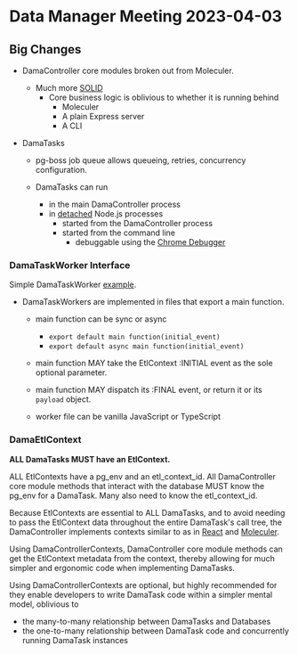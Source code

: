 # Data Manager Meeting 2023-04-03

## Big Changes

* DamaController core modules broken out from Moleculer.
  * Much more [SOLID](https://en.wikipedia.org/wiki/SOLID)
    * Core business logic is oblivious to whether it is running behind
      * Moleculer
      * A plain Express server
      * A CLI

* DamaTasks

  * pg-boss job queue allows queueing, retries, concurrency configuration.

  * DamaTasks can run
    * in the main DamaController process
    * in [detached](https://nodejs.org/dist/latest-v18.x/docs/api/child_process.html#optionsdetached)
      Node.js processes
      * started from the DamaController process
      * started from the command line
        * debuggable using the [Chrome Debugger](https://nodejs.org/en/docs/guides/debugging-getting-started)

### DamaTaskWorker Interface

Simple DamaTaskWorker
[example](https://github.com/availabs/avail-data-manager-controller/blob/dev-task-queue-integration/src/data_manager/tasks/examples/simple_foo_bar/worker.ts).

* DamaTaskWorkers are implemented in files that export a main function.

  * main function can be sync or async
    * `export default main function(initial_event)`
    * `export default async main function(initial_event)`

  * main function MAY take the EtlContext :INITIAL event as the sole optional parameter.

  * main function MAY dispatch its :FINAL event, or return it or its `payload` object.

  * worker file can be vanilla JavaScript or TypeScript

### DamaEtlContext

**ALL DamaTasks MUST have an EtlContext.**

ALL EtlContexts have a pg\_env and an etl_context_id.
All DamaController core module methods that interact with the database
MUST know the pg_env for a DamaTask. Many also need to know the etl_context_id.

Because EtlContexts are essential to ALL DamaTasks, and
to avoid needing to pass the EtlContext data throughout the entire DamaTask's call tree,
the DamaController implements contexts similar to as in
[React](https://react.dev/learn/passing-data-deeply-with-context) and
[Moleculer](https://moleculer.services/docs/0.14/context.html).

Using DamaControllerContexts, DamaController core module methods can get the
EtlContext metadata from the context, thereby allowing for much simpler
and ergonomic code when implementing DamaTasks.

Using DamaControllerContexts are optional, but highly recommended for they
enable developers to write DamaTask code within a simpler mental model, oblivious to

* the many-to-many relationship between DamaTasks and Databases
* the one-to-many relationship between DamaTask code and concurrently running DamaTask instances
